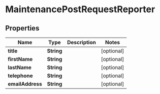 

# MaintenancePostRequestReporter


## Properties

| Name | Type | Description | Notes |
|------------ | ------------- | ------------- | -------------|
|**title** | **String** |  |  [optional] |
|**firstName** | **String** |  |  [optional] |
|**lastName** | **String** |  |  [optional] |
|**telephone** | **String** |  |  [optional] |
|**emailAddress** | **String** |  |  [optional] |



